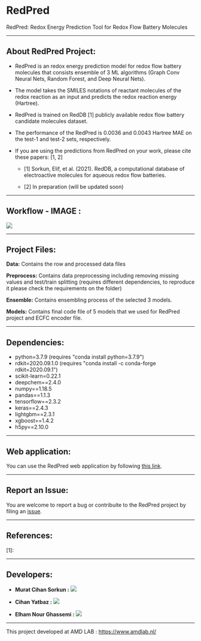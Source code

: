 # RedPred 
RedPred: Redox Energy Prediction Tool for Redox Flow Battery Molecules

------------------------------------------

## About RedPred Project:

* RedPred is an redox energy prediction model for redox flow battery molecules that consists ensemble of 3 ML algorithms (Graph Conv Neural Nets, Random Forest, and Deep Neural Nets).
 
* The model takes the SMILES notations of reactant molecules of the redox reaction as an input and predicts the redox reaction energy (Hartree).

* RedPred is trained on RedDB [1] publicly available redox flow battery candidate molecules dataset.

* The performance of the RedPred is 0.0036 and 0.0043 Hartree MAE on the test-1 and test-2 sets, respectively.

* If you are using the predictions from RedPred on your work, please cite these papers: [1, 2] 

  * [1] Sorkun, Elif, et al. (2021). RedDB, a computational database of electroactive molecules for aqueous redox flow batteries.

  * [2] In preparation (will be updated soon)


------------------------------------------
## Workflow - IMAGE :

![](redpred_app.gif)

------------------------------------------

## Project Files:


**Data:** Contains the row and processed data files 

**Preprocess:** Contains data preprocessing including removing missing values and test/train splitting (requires different dependencies, to reproduce it please check the requirements on the folder)

**Ensemble:** Contains ensembling process of the selected 3 models. 

**Models:** Contains final code file of 5 models that we used for RedPred project and ECFC encoder file.

------------------------------------------


## Dependencies:

- python=3.7.9 (requires "conda install python=3.7.9")
- rdkit=2020.09.1.0 (requires "conda install -c conda-forge rdkit=2020.09.1")
- scikit-learn=0.22.1
- deepchem==2.4.0
- numpy==1.18.5
- pandas==1.1.3
- tensorflow==2.3.2
- keras==2.4.3
- lightgbm==2.3.1
- xgboost==1.4.2
- h5py==2.10.0

------------------------------------------


## Web application:


You can use the RedPred web application by following [this link](https://share.streamlit.io/mcsorkun/redpred-web/main/app.py).

------------------------------------------

## Report an Issue:
             
You are welcome to report a bug or contribuite to the RedPred project by filing an [issue](https://github.com/mcsorkun/RedPred/issues).


------------------------------------------

## References:


[1]: 



------------------------------------------

## Developers:

* **Murat Cihan Sorkun :** [![](https://img.shields.io/badge/LinkedIn-%230077B5.svg?&style=flat&logo=linkedin&logoColor=white)](https://www.linkedin.com/in/murat-cihan-sorkun/) 

* **Cihan Yatbaz :** [![](https://img.shields.io/badge/LinkedIn-%230077B5.svg?&style=flat&logo=linkedin&logoColor=white)](https://www.linkedin.com/in/cihanyatbaz/) 

* **Elham Nour Ghassemi :** [![](https://img.shields.io/badge/LinkedIn-%230077B5.svg?&style=flat&logo=linkedin&logoColor=white)](https://www.linkedin.com/in/elhamnourghassemi/)
      


------------------------------------------


This project developed at AMD LAB : https://www.amdlab.nl/
